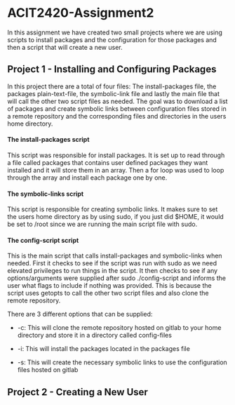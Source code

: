 # ACIT2420-Assignment2

In this assignment we have created two small projects where we are using scripts to install packages and the configuration for those packages and then a script that will create a new user.
## Project 1 - Installing and Configuring Packages
In this project there are a total of four files: The install-packages file, the packages plain-text-file, the symbolic-link file and lastly the main file that will call the other two script files as needed. The goal was to download a list of packages and create symbolic links between configuration files stored in a remote repository and the corresponding files and directories in the users home directory. 
#### The install-packages script
This script was responsible for install packages. It is set up to read through a file called packages that contains user defined packages they want installed and it will store them in an array. Then a for loop was used to loop through the array and install each package one by one.
#### The symbolic-links script
This script is responsible for creating symbolic links. It makes sure to set the users home directory as by using sudo, if you just did $HOME, it would be set to /root since we are running the main script file with sudo.
#### The config-script script
This is the main script that calls install-packages and symbolic-links when needed.  First it checks to see if the script was run with sudo as we need elevated privileges to run things in the script. It then checks to see if any options/arguments were supplied after sudo ./config-script and informs the user what flags to include if nothing was provided. This is because the script uses getopts to call the other two script files and also clone the remote repository.

There are 3 different options that can be supplied:
-  -c: This will clone the remote repository hosted on gitlab to your home directory and store it in a directory called config-files

- -i: This will install the packages located in the packages file

- -s: This will create the necessary symbolic links to use the configuration files hosted on gitlab


## Project 2 - Creating a New User

